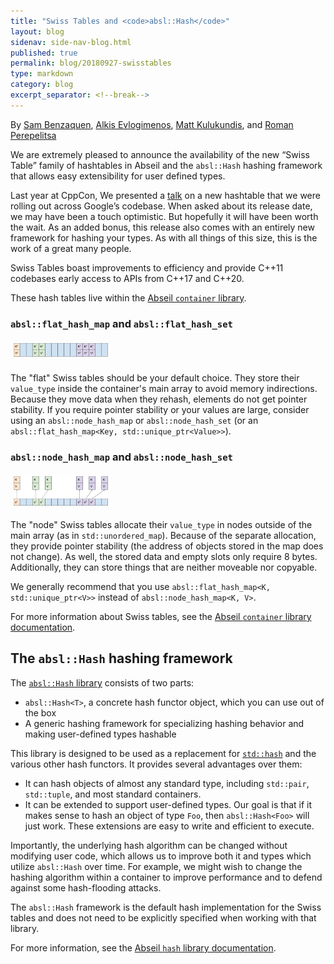 ```yaml
---
title: "Swiss Tables and <code>absl::Hash</code>"
layout: blog
sidenav: side-nav-blog.html
published: true
permalink: blog/20180927-swisstables
type: markdown
category: blog
excerpt_separator: <!--break-->
---
```


By [Sam Benzaquen](mailto:sbenza@google.com),
[Alkis Evlogimenos](mailto:alkis@google.com),
[Matt Kulukundis](mailto:kfm@google.com), and
[Roman Perepelitsa](mailto:roman.perepelitsa@gmail.com)

We are extremely pleased to announce the availability of the new “Swiss Table” 
family of hashtables in Abseil and the `absl::Hash` hashing framework that 
allows easy extensibility for user defined types.

Last year at CppCon, We presented a [talk][cppcon-talk] on a new hashtable that
we were rolling out across Google’s codebase. When asked about its release 
date, we may have been a touch optimistic. But hopefully it will have been 
worth the wait. As an added bonus, this release also comes with an entirely new 
framework for hashing your types. As with all things of this size, this is the 
work of a great many people.

<!--break-->

Swiss Tables boast improvements to efficiency and provide C++11 codebases early
access to APIs from C++17 and C++20.

These hash tables live within the [Abseil `container` library][container-link].

### `absl::flat_hash_map` and `absl::flat_hash_set`

<img src="/img/flat_hash_map.svg" style="margin:5px;width:30%"
  alt="Flat Hash Map Memory Layout"/>

The "flat" Swiss tables should be your default choice. They store their 
`value_type` inside the container's main array to avoid memory indirections. 
Because they move data when they rehash, elements do not get pointer stability. 
If you require pointer stability or your values are large, consider using an
`absl::node_hash_map` or `absl::node_hash_set` (or an
`absl::flat_hash_map<Key, std::unique_ptr<Value>>`).

### `absl::node_hash_map` and `absl::node_hash_set`

<img src="/img/node_hash_map.svg" style="margin:5px;width:30%"
  alt="Node Hash Map Memory Layout"/>

The "node" Swiss tables allocate their `value_type` in nodes outside of the 
main array (as in `std::unordered_map`). Because of the separate allocation,
they provide pointer stability (the address of objects stored in the map does
not change). As well, the stored data and empty slots only require 8 bytes. 
Additionally, they can store things that are neither moveable nor copyable.

We generally recommend that you use
`absl::flat_hash_map<K, std::unique_ptr<V>>` instead of
`absl::node_hash_map<K, V>`.

For more information about Swiss tables, see the
[Abseil `container` library documentation][container-docs].
	
## The `absl::Hash` hashing framework

The [`absl::Hash` library][hash-link] consists of two parts:

*   `absl::Hash<T>`, a concrete hash functor object, which you can use out of 
	the box
*   A generic hashing framework for specializing hashing behavior and making user-defined types hashable

This library is designed to be used as a replacement for 
[`std::hash`][std-hash] and the various other hash functors. It provides
several advantages over them:

*   It can hash objects of almost any standard type, including `std::pair`, 
    `std::tuple`, and most standard containers.
*   It can be extended to support user-defined types. Our goal is that if it 
    makes sense to hash an object of type `Foo`, then `absl::Hash<Foo>` will 
	just work. These extensions are easy to write and efficient to execute.

Importantly, the underlying hash algorithm can be changed without modifying
user code, which allows us to improve both it and types which utilize 
`absl::Hash` over time. For example, we might wish to change the hashing 
algorithm within a container to improve performance and to defend against some
hash-flooding attacks.

The `absl::Hash` framework is the default hash implementation for the Swiss 
tables and does not need to be explicitly specified when working with that 
library.

For more information, see the [Abseil `hash` library documentation][hash-docs].


[cppcon-talk]: https://www.youtube.com/watch?v=ncHmEUmJZf4&t=3s
[std-hash]: https://en.cppreference.com/w/cpp/utility/hash
[container-link]: https://github.com/abseil/abseil-cpp/tree/master/absl/container
[hash-link]: https://github.com/abseil/abseil-cpp/tree/master/absl/hash
[hash-docs]: http://abseil.io/docs/cpp/guides/hash
[container-docs]: http://abseil.io/docs/cpp/guides/container
